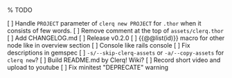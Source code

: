 % TODO

[ ] Handle `PROJECT` parameter of `clerq new PROJECT` for `.thor` when it consists of few words.
[ ] Remove comment at the top of `assets/clerq.thor`
[ ] Add CHANGELOG.md
[ ] Release v0.2.0
[ ] {{@@list(id)}} macro for other node like in overview section
[ ] Console like rails console
[ ] Fix descriptions in gemspec
[ ] `-s/--skip-clerq-assets` or `-a/--copy-assets` for `clerq new`?
[ ] Build README.md by Clerq! Wiki?
[ ] Record short video and upload to youtube
[ ] Fix minitest "DEPRECATE" warning
